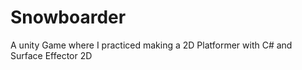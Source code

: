 # Snowboarder
A unity Game where I practiced making a 2D Platformer with C# and Surface Effector 2D
